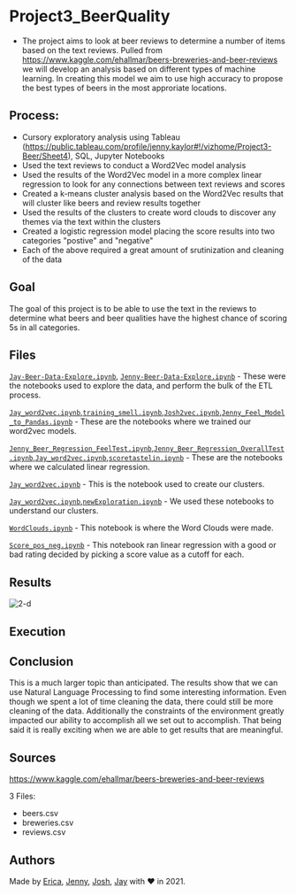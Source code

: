 # Project3_BeerQuality

 - The project aims to look at beer reviews to determine a number of items based on the text reviews. Pulled from https://www.kaggle.com/ehallmar/beers-breweries-and-beer-reviews we will develop an analysis based on different types of machine learning. In creating this model we aim to use high accuracy to propose the best types of beers in the most approriate locations.
 
## Process:

 - Cursory exploratory analysis using Tableau (https://public.tableau.com/profile/jenny.kaylor#!/vizhome/Project3-Beer/Sheet4), SQL, Jupyter Notebooks
 - Used the text reviews to conduct a Word2Vec model analysis
 - Used the results of the Word2Vec model in a more complex linear regression to look for any connections between text reviews and scores
 - Created a k-means cluster analysis based on the Word2Vec results that will cluster like beers and review results together
 - Used the results of the clusters to create word clouds to discover any themes via the text within the clusters 
 - Created a logistic regression model placing the score results into two categories "postive" and "negative"
 - Each of the above required a great amount of srutinization and cleaning of the data
 
 ## Goal
 
 The goal of this project is to be able to use the text in the reviews to determine what beers and beer qualities have the highest chance of scoring 5s in all categories.
 
 ## Files
 [`Jay-Beer-Data-Explore.ipynb`](Analysis/Jay-Beer-Data-Explore.ipynb), [`Jenny-Beer-Data-Explore.ipynb`](Analysis/Jenny-Beer-Data-Explore.ipynb) - These were the notebooks used to explore the data, and perform the bulk of the ETL process.
 
[`Jay_word2vec.ipynb`](Analysis/Jay_word2vec.ipynb),[`training_smell.ipynb`](Analysis/training_smell.ipynb),[`Josh2vec.ipynb`](Analysis/Josh2vec.ipynb),[`Jenny_Feel_Model_to_Pandas.ipynb`](Analysis/Jenny_Feel_Model_to_Pandas.ipynb) - These are the notebooks where we trained our word2vec models.
 
[`Jenny_Beer_Regression_FeelTest.ipynb`](Analysis/Jenny_Beer_Regression_FeelTest.ipynb),[`Jenny_Beer_Regression_OverallTest.ipynb`](Analysis/Jenny_Beer_Regression_OverallTest.ipynb),[`Jay_word2vec.ipynb`](Analysis/Jay_word2vec.ipynb),[`scoretastelin.ipynb`](Analysis/scoretastelin.ipynb) - These are the notebooks where we calculated linear regression.

[`Jay_word2vec.ipynb`](Analysis/Jay_word2vec.ipynb) - This is the notebook used to create our clusters.
 
[`Jay_word2vec.ipynb`](Analysis/Jay_word2vec.ipynb),[`newExploration.ipynb`](Analysis/newExploration.ipynb) - We used these notebooks to understand our clusters.

[`WordClouds.ipynb`](Analysis/WordClouds.ipynb) - This notebook is where the Word Clouds were made.

[`Score_pos_neg.ipynb`](Analysis/Score_pos_neg.ipynb) - This notebook ran linear regression with a good or bad rating decided by picking a score value as a cutoff for each.
 ## Results
 ![2-d](https://user-images.githubusercontent.com/71193081/111407006-7158f500-8690-11eb-860d-37f8f0ae7fb0.png)
 
 ## Execution
 
 ## Conclusion
 This is a much larger topic than anticipated. The results show that we can use Natural Language Processing to find some interesting information. Even though we spent a lot of time cleaning the data, there could still be more cleaning of the data. Additionally the constraints of the environment greatly impacted our ability to accomplish all we set out to accomplish. That being said it is really exciting when we are able to get results that are meaningful. 
 
 ## Sources
 https://www.kaggle.com/ehallmar/beers-breweries-and-beer-reviews

3 Files:
- beers.csv
- breweries.csv
- reviews.csv
 
 ## Authors
 
Made by [Erica](https://www.linkedin.com/in/ericafisher1), [Jenny](https://www.linkedin.com/in/jenny-kaylor-045aaba5/), [Josh](https://www.linkedin.com/in/josh-gonzalez-williams-7aa9a31b0/), [Jay](https://www.linkedin.com/in/jay-hastings-techy/) with :heart: in 2021.
 
 


